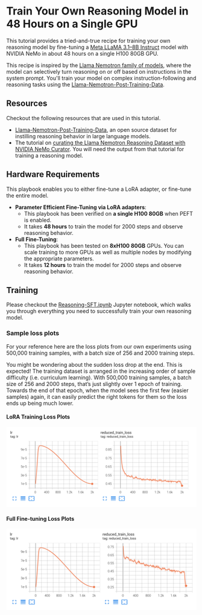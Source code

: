 # Train Your Own Reasoning Model in 48 Hours on a Single GPU

This tutorial provides a tried-and-true recipe for training your own reasoning model by fine-tuning a [Meta LLaMA 3.1–8B Instruct](https://huggingface.co/meta-llama/Llama-3.1-8B-Instruct) model with NVIDIA NeMo in about 48 hours on a single H100 80GB GPU.

This recipe is inspired by the [Llama Nemotron family of models](https://www.nvidia.com/en-us/ai-data-science/foundation-models/llama-nemotron/), where the model can selectively turn reasoning on or off based on instructions in the system prompt. You'll train your model on complex instruction-following and reasoning tasks using the [Llama-Nemotron-Post-Training-Data](https://huggingface.co/datasets/nvidia/Llama-Nemotron-Post-Training-Dataset).

## Resources

Checkout the following resources that are used in this tutorial.
* [Llama-Nemotron-Post-Training-Data](https://huggingface.co/datasets/nvidia/Llama-Nemotron-Post-Training-Dataset), an open source dataset for instilling reasoning behavior in large language models.
* The tutorial on [curating the Llama Nemotron Reasoning Dataset with NVIDIA NeMo Curator](https://github.com/NVIDIA/NeMo-Curator/tree/main/tutorials/llama-nemotron-data-curation).
You will need the output from that tutorial for training a reasoning model.

## Hardware Requirements

This playbook enables you to either fine-tune a LoRA adapter, or fine-tune the entire model.

* **Parameter Efficient Fine-Tuning via LoRA adapters**:
  * This playbook has been verified on **a single H100 80GB** when PEFT is enabled.
  * It takes **48 hours** to train the model for 2000 steps and observe reasoning behavior.
* **Full Fine-Tuning**:
  * This playbook has been tested on **8xH100 80GB** GPUs. You can scale training to more GPUs as well as multiple nodes by modifying the appropriate parameters.
  * It takes **12 hours** to train the model for 2000 steps and observe reasoning behavior.

## Training

Please checkout the [Reasoning-SFT.ipynb](./Reasoning-SFT.ipynb) Jupyter notebook, which walks you through everything you need to successfully train your own reasoning model.

### Sample loss plots

For your reference here are the loss plots from our own experiments using 500,000 training samples, with a batch size of 256 and 2000 training steps.

You might be wondering about the sudden loss drop at the end. This is expected!
The training dataset is arranged in the increasing order of sample difficulty (i.e. curriculum learning).
With 500,000 training samples, a batch size of 256 and 2000 steps, that’s just slightly over 1 epoch of training.
Towards the end of that epoch, when the model sees the first few (easier samples) again, it can easily predict the right tokens for them so the loss ends up being much lower.

#### LoRA Training Loss Plots
![LoRA Training Loss Plots](images/loss-plot-lora.png)

#### Full Fine-tuning Loss Plots
![Fine-tuning Loss Plots](images/loss-plot-full-finetuning.png)
